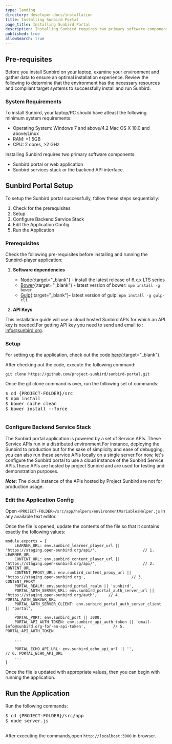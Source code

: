 ```yaml
---
type: landing
directory: developer-docs/installation
title: Installing Sunbird Portal
page_title: Installing Sunbird Portal
description: Installing Sunbird requires two primary software components, the Sunbird portal or web application, and the Sunbird services stack or the backend API interface.
published: true
allowSearch: true
---
```


## Pre-requisites

Before you install Sunbird on your laptop, examine your environment and gather data to ensure an optimal installation experience.
Review the following to determine that the environment has the necessary resources and compliant target systems to successfully install and run Sunbird.

### System Requirements

To install Sunbird, your laptop/PC should have atleast the following minimum system requirements:

- Operating System: Windows 7 and above/4.2 Mac OS X 10.0 and above/Linux  
- RAM: >1.5GB
- CPU: 2 cores, >2 GHz

Installing Sunbird requires two primary software components:

- Sunbird portal or web application
- Sunbird services stack or the backend API interface. 

## Sunbird Portal Setup

To setup the Sunbird portal successfully, follow these steps sequentially:

1. Check for the prerequisites 
2. Setup 
3. Configure Backend Service Stack
4. Edit the Application Config
5. Run the Application

### Prerequisites

Check the following pre-requisites before installing and running the Sunbird-player application:

1. **Software dependencies**
	* [Node](https://nodejs.org/en/download/){:target="_blank"} - install the latest release of 6.x.x LTS series
	* [Bower](https://bower.io/#install-bower){:target="_blank"} - latest version of bower: `npm install -g bower`
	* [Gulp](https://github.com/gulpjs/gulp/blob/master/docs/getting-started.md){:target="_blank"}- 
	  latest version of gulp: `npm install -g gulp-cli`

2. **API Keys** 

This installation guide will use a cloud hosted Sunbird APIs for which an API key is needed.For getting API key you need to send and email to : info@sunbird.org.

### Setup 
For setting up the application, check out the code [here](https://github.com/project-sunbird/sunbird-portal.git){:target="_blank"}.

After checking out the code, execute the following command:

    git clone https://github.com/project-sunbird/sunbird-portal.git

Once the git clone command is over, run the following set of commands:

<pre>
$ cd {PROJECT-FOLDER}/src
$ npm install
$ bower cache clean
$ bower install --force

</pre>

### Configure Backend Service Stack

The Sunbird portal application is powered by a set of Service APIs. These Service APIs run in a distributed environment.For instance, deploying the Sunbird to production but for the sake of simplicity and ease of debugging, you can also run these service APIs locally on a single server.For now, let's configure the Sunbird portal to use a cloud instance of the Sunbird Service APIs.These APIs are hosted by project Sunbird and are used for testing and demonstration purposes. 

***Note***: The cloud instance of the APIs hosted by Project Sunbird are not for production usage.

### Edit the Application Config

Open `<PROJECT-FOLDER>/src/app/helpers/environmentVariablesHelper.js` in any available text editor. 

Once the file is opened, update the contents of the file so that it contains exactly the following values:

    module.exports = {
        LEARNER_URL: env.sunbird_learner_player_url || 'https://staging.open-sunbird.org/api/',                    // 1. LEARNER_URL
        CONTENT_URL: env.sunbird_content_player_url || 'https://staging.open-sunbird.org/api/',                    // 2. CONTENT_URL
        CONTENT_PROXY_URL: env.sunbird_content_proxy_url || 'https://staging.open-sunbird.org',                    // 3. CONTENT_PROXY
        PORTAL_REALM: env.sunbird_portal_realm || 'sunbird',
        PORTAL_AUTH_SERVER_URL: env.sunbird_portal_auth_server_url || 'https://staging.open-sunbird.org/auth',     // 4. PORTAL_AUTH_SERVER_URL
        PORTAL_AUTH_SERVER_CLIENT: env.sunbird_portal_auth_server_client || "portal",
        ...
        PORTAL_PORT: env.sunbird_port || 3000,
        PORTAL_API_AUTH_TOKEN: env.sunbird_api_auth_token || 'email-info@sunbird.org-for-an-api-token',            // 5. PORTAL_API_AUTH_TOKEN

        ...

        PORTAL_ECHO_API_URL: env.sunbird_echo_api_url || '',                                                       // 6. PORTAL_ECHO_API_URL
        ...
    }

Once the file is updated with appropriate values, then you can begin with running the application. 

## Run the Application

Run the following commands:
<pre>
$ cd {PROJECT-FOLDER}/src/app
$ node server.js

</pre>
After executing the commands,open `http://localhost:3000` in browser.
